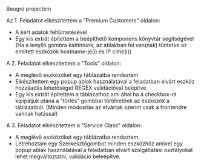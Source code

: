 Beugró projectem

Az 1. Feladatot elkészítettem a "Premium Customers" oldalon:
- A kért adatok feltűntetésével
- Egy kis extrát építettem a beépíthető komponens könyvtár segítségével
(Ha a lenyíló gombra kattintunk, az ablakban fel van(nak) tűntetve az említett eszközök hostname-je(i) és IP címe(i))

A 2. Feladatot elkészítettem a "Tools" oldalon:
- A meglévő eszközöket egy táblázatba rendeztem
- Elkészítettem egy popup ablak használatával a feladatban elvárt eszköz hozzáadás lehetőséget REGEX validációval beépítve.
- Egy kis extrát építettem a táblázathoz ami által ha a checkbox-ot kipipáljuk utána a "törlés" gombbal törölhetőek az eszközök a táblázatból. (Minden módosítás az elvártak szerint csak a frontendre vannak hatással)

A 3. Feladatot elkészítettem a "Service Class" oldalon:
- A meglévő eszközöket egy táblázatba rendeztem
- Létrehoztam egy Szerkesztőgombot minden eszközhöz amivel egy popup ablak használatával a feladatban elvárt szolgáltatási osztályokat lehet megváltoztatni, validáció beleépítve.
